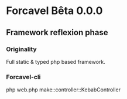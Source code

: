 # Forcavel Bêta 0.0.0
## Framework reflexion phase
### Originality
Full static & typed php based framework.
### Forcavel-cli
php web.php make::controller::KebabController
